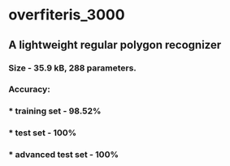 # overfiteris_3000

## A lightweight regular polygon recognizer

### Size - $35.9\text{ kB}$, $288$ parameters.
### Accuracy:
### * training set - $98.52$%
### * test set - $100$%
### * advanced test set - $100$%
